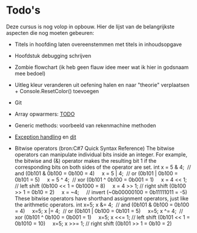 # Todo's

Deze cursus is nog volop in opbouw. Hier de lijst van de belangrijkste aspecten die nog moeten gebeuren:

* Titels in hoofding laten overeenstemmen met titels in inhoudsopgave
* Hoofdstuk debugging schrijven
* Zombie flowchart (ik heb geen flauw idee meer wat ik hier in godsnaam mee bedoel)
* Uitleg kleur veranderen uit oefening halen en naar "theorie" verplaatsen + Console.ResetColor() toevoegen
* Git
* Array opwarmers: [TODO](https://codeforwin.org/2015/07/array-programming-exercises-and.html)
* Generic methods: voorbeeld van rekenmachine methoden
* [Exception handling](https://codevan1001nacht.wordpress.com/2013/11/06/exception-handling/)
en [dit](https://codevan1001nacht.wordpress.com/2013/11/10/waar-exceptions-in-je-code-plaatsen/)

* Bitwise operators
(bron:C#7 Quick Syntax Reference)
The bitwise operators can manipulate individual bits inside an integer. For example, the bitwise and (&) operator makes the resulting bit 1 if the corresponding bits on both sides of the operator are set.
int x = 5 & 4;  // and (0b101 & 0b100 = 0b100 = 4)
    x = 5 | 4;  // or (0b101 | 0b100 = 0b101 = 5)
    x = 5 ^ 4;  // xor (0b101 ^ 0b100 = 0b001 = 1)
    x = 4 << 1; // left shift (0b100 << 1 = 0b1000 = 8)
    x = 4 >> 1; // right shift (0b100 >> 1 = 0b10 = 2)
    x = ~4;     // invert (~0b00000100 = 0b11111011 = -5)
These bitwise operators have shorthand assignment operators, just like the arithmetic operators.
int x=5; x &= 4;  // and (0b101 & 0b100 = 0b100 = 4)
    x=5; x |= 4;  // or (0b101 | 0b100 = 0b101 = 5)
    x=5; x ^= 4;  // xor (0b101 ^ 0b100 = 0b001 = 1)
    x=5; x <<= 1; // left shift (0b101 << 1 = 0b1010 = 10)
    x=5; x >>= 1; // right shift (0b101 >> 1 = 0b10 = 2)